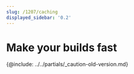 ```yaml
---
slug: /1207/caching
displayed_sidebar: '0.2'
---
```


# Make your builds fast

\{@include:  ../../partials/_caution-old-version.md\}
